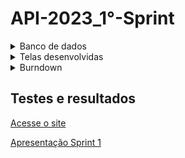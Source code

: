 # API-2023_1°-Sprint

<details>
 <summary>Banco de dados</summary>
 <summary>Modelo conceitual</summary>
 
 ![Modelo_Conceitual_bicicleta (1)](https://github.com/Our-time-Fatec/API-2023_2-Documentacao/assets/93159431/3ce371b3-90eb-42be-a093-1956062951fe)
 <summary>Modelo lógico</summary>
 
 ![logico](https://github.com/Our-time-Fatec/API-2023_2-Documentacao/assets/93159431/a5104f88-82bb-4ad2-a3e0-14cdb815bef9)
</details>

<details>
 <summary>Telas desenvolvidas</summary>
 
![login](https://github.com/Our-time-Fatec/API-2023_2-Documentacao/assets/93159431/aff8872c-0f8d-4818-a8b6-969b07723247)

![tela principal](https://github.com/Our-time-Fatec/API-2023_2-Documentacao/assets/93159431/ebb94b14-7e0a-45a6-ad59-3caa4e7bd693)

![tela registro](https://github.com/Our-time-Fatec/API-2023_2-Documentacao/assets/93159431/be783543-583f-4503-8348-e12117e85a68)

![cadastrar bicicleta](https://github.com/Our-time-Fatec/API-2023_2-Documentacao/assets/93159431/613276fa-6c85-4a45-b858-f69b7f7ba1f1)


 
</details>
<details>
 <summary>Burndown</summary>

![Burndown](https://github.com/Our-time-Fatec/API-2023_2-Documentacao/assets/93159431/abd74570-6472-4faf-bdc0-91a4dab66e3a)
</details>

## Testes e resultados 

<a href="https://api-2023-2-front.vercel.app">Acesse o site</a> 

[Apresentação Sprint 1](https://youtu.be/rqFqfh3aHoA)


